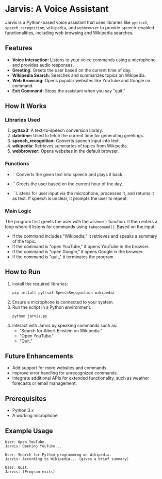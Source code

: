 # Jarvis: A Voice Assistant

Jarvis is a Python-based voice assistant that uses libraries like `pyttsx3`, `speech_recognition`, `wikipedia`, and `webbrowser` to provide speech-enabled functionalities, including web browsing and Wikipedia searches.

## Features

- **Voice Interaction:** Listens to your voice commands using a microphone and provides audio responses.
- **Greeting:** Greets the user based on the current time of day.
- **Wikipedia Search:** Searches and summarizes topics on Wikipedia.
- **Web Browsing:** Opens popular websites like YouTube and Google on command.
- **Exit Command:** Stops the assistant when you say "quit."

## How It Works

### Libraries Used

1. **pyttsx3:** A text-to-speech conversion library.
2. **datetime:** Used to fetch the current time for generating greetings.
3. **speech\_recognition:** Converts speech input into text.
4. **wikipedia:** Retrieves summaries of topics from Wikipedia.
5. **webbrowser:** Opens websites in the default browser.

### Functions

- `` Converts the given text into speech and plays it back.

- `` Greets the user based on the current hour of the day.

- `` Listens for user input via the microphone, processes it, and returns it as text. If speech is unclear, it prompts the user to repeat.

### Main Logic

The program first greets the user with the `wishme()` function. It then enters a loop where it listens for commands using `takecomand()`. Based on the input:

- If the command includes "Wikipedia," it retrieves and speaks a summary of the topic.
- If the command is "open YouTube," it opens YouTube in the browser.
- If the command is "open Google," it opens Google in the browser.
- If the command is "quit," it terminates the program.

## How to Run

1. Install the required libraries:
   ```bash
   pip install pyttsx3 SpeechRecognition wikipedia
   ```
2. Ensure a microphone is connected to your system.
3. Run the script in a Python environment.
   ```bash
   python jarvis.py
   ```
4. Interact with Jarvis by speaking commands such as:
   - "Search for Albert Einstein on Wikipedia."
   - "Open YouTube."
   - "Quit."

## Future Enhancements

- Add support for more websites and commands.
- Improve error handling for unrecognized commands.
- Integrate additional APIs for extended functionality, such as weather forecasts or email management.

## Prerequisites

- Python 3.x
- A working microphone

## Example Usage

```text
User: Open YouTube.
Jarvis: Opening YouTube...

User: Search for Python programming on Wikipedia.
Jarvis: According to Wikipedia... (gives a brief summary)

User: Quit.
Jarvis: (Program exits)
```

